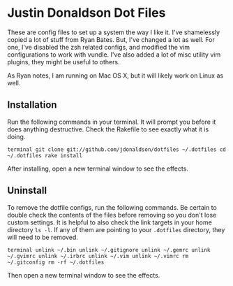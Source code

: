 # Justin Donaldson Dot Files

These are config files to set up a system the way I like it. I've shamelessly
copied a lot of stuff from Ryan Bates.  But, I've changed a lot as well.  For
one, I've disabled the zsh related configs, and modified the vim configurations
to work with vundle.  I've also added a lot of misc utility vim plugins, they
might be useful to others.

As Ryan notes, I am running on Mac OS X, but it will likely work on Linux as well.


## Installation

Run the following commands in your terminal. It will prompt you before it does
anything destructive. Check the Rakefile to see exactly what it is doing.

``terminal
git clone git://github.com/jdonaldson/dotfiles ~/.dotfiles
cd ~/.dotfiles
rake install
``

After installing, open a new terminal window to see the effects.

## Uninstall

To remove the dotfile configs, run the following commands. Be certain to double
check the contents of the files before removing so you don't lose custom
settings.  It is helpful to also check the link targets in your home directory
``ls -l``.  If any of them are pointing to your ``.dotfiles`` directory, they
will need to be removed.

``terminal
unlink ~/.bin
unlink ~/.gitignore
unlink ~/.gemrc
unlink ~/.gvimrc
unlink ~/.irbrc
unlink ~/.vim
unlink ~/.vimrc
rm ~/.gitconfig
rm -rf ~/.dotfiles
``

Then open a new terminal window to see the effects.
